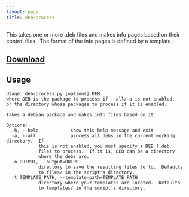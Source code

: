 ```yaml
--- 
layout: page
title: deb-process
---
```


This takes one or more .deb files and makes info pages based on their control
files.&nbsp; The format of the info pages is defined by a template.

## [Download](http://uploads.srwz.us/deb-process.zip)

## Usage

    Usage: deb-process.py [options] DEB
    where DEB is the package to process if --all/-a is not enabled,
    or the directory whose packages to process if it is enabled.
    
    Takes a debian package and makes info files based on it
    
    Options:
      -h, --help            show this help message and exit
      -a, --all             process all debs in the current working directory.  If
			    this is not enabled, you must specify a DEB (.deb
			    file) to process.  If it is, DEB can be a directory
			    where the debs are.
      -o OUTPUT, --output=OUTPUT
			    directory to save the resulting files to to.  Defaults
			    to files/ in the script's directory.
      -t TEMPLATE_PATH, --template-path=TEMPLATE_PATH
			    directory where your templates are located.  Defaults
			    to templates/ in the script's directory.
